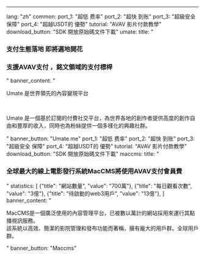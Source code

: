 ---
lang: "zh"
common:
  port_1: "<span class='text-cred'>超低 </span><span class='text-white'>费率</span>"
  port_2: "<span class='text-cred'>超快 </span><span class='text-white'>到账</span>"
  port_3: "<span class='text-cred'>超級安全 </span><span class='text-white'>保障</span>"
  port_4: "<span class='text-cred'>超越USDT的 </span><span class='text-white'>優勢</span>"
  tutorial: "AVAV 影片付款教學"
  download_button: "SDK 開放原始碼文件下載"
umate:
  title: "<h3 class='text-cred text-center'>支付生態落地 即將遍地開花</h3><h3 class='text-white text-center'>支援AVAV支付 ，銘文領域的支付標桿</h3>"
  banner_content: "<p class='text-white'>Umate 是世界領先的內容變現平台</p><br/>
  <p class='text-text text-[14px] max-w-[674px]'>Umate 是一個基於訂閱的付費社交平台，為世界各地的創作者提供高度的創作自由和豐厚的收入，同時也為粉絲提供一個多樣化的興趣社群。</p>"
  banner_button: "Umate.me"
  port_1: "<span class='text-cred'>超低 </span><span class='text-white'>费率</span>"
  port_2: "<span class='text-cred'>超快 </span><span class='text-white'>到账</span>"
  port_3: "<span class='text-cred'>超級安全 </span><span class='text-white'>保障</span>"
  port_4: "<span class='text-cred'>超越USDT的 </span><span class='text-white'>優勢</span>"
  tutorial: "AVAV 影片付款教學"
  download_button: "SDK 開放原始碼文件下載"
maccms:
  title: "<h3 class='text-cred text-center'>全球最大的線上電影發行系統MacCMS將使用AVAV支付會員費</h3>"
  statistics: [
    {"title": "網站數量", "value": "700萬"},
    {"title": "每日觀看次數", "value": "3億"},
    {"title": "待啟動的web3用戶", "value": "13億"},
  ]
  banner_content: "<p class='text-text text-[14px] leading-tight'>MacCMS是一個廣泛使用的內容管理平台，已被數以萬計的網站採用來運行其點播視訊服務。<br/>該系統以高效、簡潔的影院管理和發布功能而著稱，擁有龐大的用戶群。全球用戶群。</p>"
  banner_button: "Maccms"